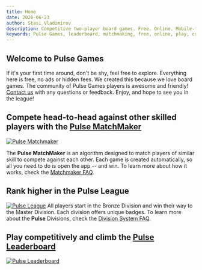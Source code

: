 ```yaml
---
title: Home
date: 2020-06-23
author: Stasi Vladimirov
description: Competitive two-player board games. Free. Online. Mobile-friendly.
keywords: Pulse Games, leaderboard, matchmaking, free, online, play, community
---
```


## Welcome to **Pulse Games**

If it's your first time around, don't be shy, feel free to explore.
Everything here is free, no ads or hidden fees.
We created this because we love board games.
The community of Pulse Games players is awesome and friendly!
[Contact us](contact/index.html) with any questions or feedback.
Enjoy, and hope to see you in the league!

## Compete head-to-head against other skilled players with the [Pulse MatchMaker](https://play.pulsegames.io)

[![Pulse Matchmaker](images/Pulse-Matchmaker-New.jpg)](https://play.pulsegames.io)

The **Pulse MatchMaker** is an algorithm designed to match players of similar skill
to compete against each other.
Each game is created automatically, so all you need to do is open the app -- and win.
To learn more about how it works, check the [Matchmaker FAQ](faq.html#the-matchmaker).

## Rank higher in the **Pulse League**

[![Pulse League](images/Pulse-Divisions.jpg)](https://play.pulsegames.io)
All players start in the Bronze Division and win their way to the Master Division.
Each division offers unique badges.
To learn more about the **Pulse** Divisions, check the [Division System FAQ](faq.html#about-the-divisions).

## Play competitively and climb the [Pulse Leaderboard](https://play.pulsegames.io/ranking)

[![Pulse Leaderboard](images/Pulse-Leaderboard.jpg)](https://play.pulsegames.io/ranking)
